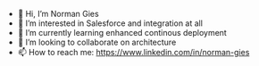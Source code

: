 - 👋 Hi, I’m Norman Gies
- 👀 I’m interested in Salesforce and integration at all
- 🌱 I’m currently learning enhanced continous deployment
- 💞️ I’m looking to collaborate on architecture
- 📫 How to reach me: https://www.linkedin.com/in/norman-gies

<!---
no-gi/no-gi is a ✨ special ✨ repository because its `README.md` (this file) appears on your GitHub profile.
You can click the Preview link to take a look at your changes.
--->
